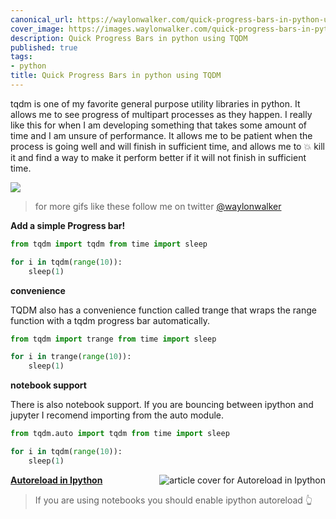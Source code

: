 ```yaml
---
canonical_url: https://waylonwalker.com/quick-progress-bars-in-python-using-tqdm/
cover_image: https://images.waylonwalker.com/quick-progress-bars-in-python-using-tqdm.png
description: Quick Progress Bars in python using TQDM
published: true
tags:
- python
title: Quick Progress Bars in python using TQDM
---
```


tqdm is one of my favorite general purpose utility libraries in python.  It allows me to see progress of multipart processes as they happen.  I really like this for when I am developing something that takes some amount of time and I am unsure of performance.  It allows me to be patient when the process is going well and will finish in sufficient time, and allows me to 💥 kill it and find a way to make it perform better if it will not finish in sufficient time.

![](/tqdm2.gif)

> for more gifs like these follow me on twitter
[@waylonwalker](https://twitter.com/_WaylonWalker)

**Add a simple Progress bar!**
```python
from tqdm import tqdm from time import sleep

for i in tqdm(range(10)):
	sleep(1)
```

**convenience**

TQDM also has a convenience function called trange that wraps the range function with a tqdm progress bar automatically.

```python
from tqdm import trange from time import sleep

for i in trange(range(10)):
	sleep(1)
```


**notebook support**

There is also notebook support.  If you are bouncing between ipython and jupyter I recomend importing from the auto module.

```python
from tqdm.auto import tqdm from time import sleep

for i in tqdm(range(10)):
	sleep(1)
```


  <div class="onelinelink-wrapper">
      <a class="onelinelink" href="https://waylonwalker.com/autoreload-ipython/">
          <img style="float: right;" align='right' src="https://images.waylonwalker.com/autoreload-ipython-og_250x140.png" alt="article cover for 
 Autoreload in Ipython
"/>
          <p><strong>
 Autoreload in Ipython
</strong></p>
      </a>
  </div>


> If you are using notebooks you should enable ipython autoreload 👆